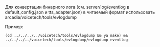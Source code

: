 Для конвертации бинарного лога (см. server/log/eventlog в default_config.json и tts_adapter.json) в читаемый формат использовать arcadia/voicetech/tools/evlogdump

Пример:

```
(cd ../../../../voicetech/tools/evlogdump && ya make) && ../../../../voicetech/tools/evlogdump/evlogdump eventlog
```
